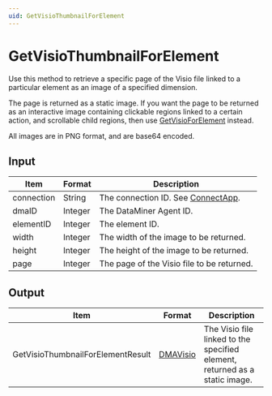 ```yaml
---
uid: GetVisioThumbnailForElement
---
```


# GetVisioThumbnailForElement

Use this method to retrieve a specific page of the Visio file linked to a particular element as an image of a specified dimension.

The page is returned as a static image. If you want the page to be returned as an interactive image containing clickable regions linked to a certain action, and scrollable child regions, then use [GetVisioForElement](xref:GetVisioForElement) instead.

All images are in PNG format, and are base64 encoded.

## Input

| Item       | Format  | Description                                           |
|------------|---------|-------------------------------------------------------|
| connection | String  | The connection ID. See [ConnectApp](xref:ConnectApp). |
| dmaID      | Integer | The DataMiner Agent ID.                               |
| elementID  | Integer | The element ID.                                       |
| width      | Integer | The width of the image to be returned.                |
| height     | Integer | The height of the image to be returned.               |
| page       | Integer | The page of the Visio file to be returned.            |

## Output

| Item | Format | Description |
|--|--|--|
| GetVisioThumbnailForElementResult | [DMAVisio](xref:DMAVisio) | The Visio file linked to the specified element, returned as a static image. |
